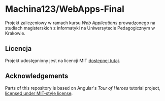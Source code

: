 # Machina123/WebApps-Final
Projekt zaliczeniowy w ramach kursu *Web Applications* prowadzonego na studiach magisterskich z informatyki na Uniwersytecie Pedagogicznym w Krakowie.

## Licencja
Projekt udostępniony jest na licencji MIT [dostępnej tutaj](./LICENSE).

## Acknowledgements
Parts of this repository is based on Angular's *Tour of Heroes* tutorial project, [licensed under MIT-style license](http://angular.io/license).